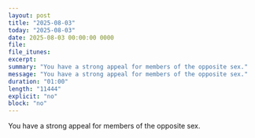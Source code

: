 ```yaml
---
layout: post
title: "2025-08-03"
today: "2025-08-03"
date: 2025-08-03 00:00:00 0000
file:
file_itunes:
excerpt:
summary: "You have a strong appeal for members of the opposite sex."
message: "You have a strong appeal for members of the opposite sex."
duration: "01:00"
length: "11444"
explicit: "no"
block: "no"
---
```

You have a strong appeal for members of the opposite sex.

